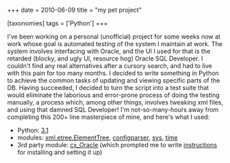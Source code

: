 +++
date = 2010-06-09
title = "my pet project"

[taxonomies]
tags = ['Python']
+++

I've been working on a personal (unofficial) project for some weeks now
at work whose goal is automated testing of the system I maintain at
work. The system involves interfacing with Oracle, and the UI I used for
that is the retarded (blocky, and ugly UI, resource hog) Oracle SQL
Developer. I couldn't find any real alternatives after a cursory
search, and had to live with this pain for too many months. I decided to
write something in Python to achieve the common tasks of updating and
viewing specific parts of the DB. Having succeeded, I decided to turn
the script into a test suite that would eliminate the laborious and
error-prone process of doing the testing manually, a process which,
among other things, involves tweaking xml files, and using that damned
SQL Developer! I'm not-so-many-hours away from completing this 200+
line masterpiece of mine, and here's what I used:

-   Python: [3.1]
-   modules: [xml.etree.ElementTree], [configparser], [sys], [time]
-   3rd party module: [cx_Oracle] (which prompted me to write
    [instructions] for installing and setting it up)

  [3.1]: http://docs.python.org/py3k/
  [xml.etree.ElementTree]: http://docs.python.org/py3k/library/xml.etree.elementtree.html#module-xml.etree.ElementTree
  [configparser]: http://docs.python.org/py3k/library/configparser.html#module-configparser
  [sys]: http://docs.python.org/py3k/library/sys
  [time]: http://docs.python.org/py3k/library/time
  [cx_Oracle]: http://cx-oracle.sourceforge.net/html/index.html
  [instructions]: http://tshepang.net/accessing-oracle-db-using-python-in-debian
